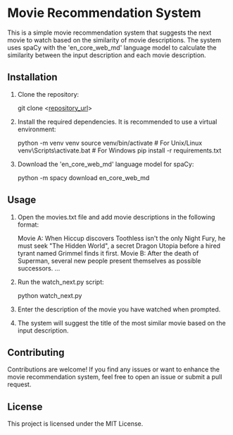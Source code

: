 # Movie Recommendation System

This is a simple movie recommendation system that suggests the next movie to watch based on the similarity of movie descriptions. The system uses spaCy with the 'en_core_web_md' language model to calculate the similarity between the input description and each movie description.

## Installation

1. Clone the repository:

   git clone <[repository_url](https://github.com/Nolo-Mat/NLP-Semantic_Similarity)>

2. Install the required dependencies. It is recommended to use a virtual environment:

   python -m venv venv
   source venv/bin/activate  # For Unix/Linux
   venv\Scripts\activate.bat  # For Windows
   pip install -r requirements.txt

3. Download the 'en_core_web_md' language model for spaCy:

    python -m spacy download en_core_web_md

## Usage

1. Open the movies.txt file and add movie descriptions in the following format:

   Movie A: When Hiccup discovers Toothless isn't the only Night Fury, he must seek "The Hidden World", a secret Dragon Utopia before a hired tyrant named Grimmel finds it first.
   Movie B: After the death of Superman, several new people present themselves as possible successors.
   ...

2. Run the watch_next.py script:

    python watch_next.py

3. Enter the description of the movie you have watched when prompted.

4. The system will suggest the title of the most similar movie based on the input description.

## Contributing

Contributions are welcome! If you find any issues or want to enhance the movie recommendation system, feel free to open an issue or submit a pull request.

## License

This project is licensed under the MIT License.

